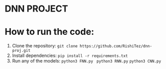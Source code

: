 # DNN PROJECT

# How to run the code:
1. Clone the repository:
    ``` git clone https://github.com/RishiTez/dnn-proj.git ```
2. Install dependencies:
    ``` pip install -r requirements.txt ```
3. Run any of the models:
    ``` python3 FNN.py ```
   ``` python3 RNN.py```
    ``` python3 CNN.py ```
